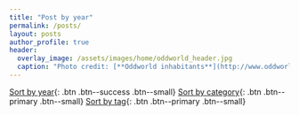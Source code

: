 ```yaml
---
title: "Post by year"
permalink: /posts/
layout: posts
author_profile: true
header:
  overlay_image: /assets/images/home/oddworld_header.jpg
  caption: "Photo credit: [**Oddworld inhabitants**](http://www.oddworld.com/)"
---
```

[Sort by year](#){: .btn .btn--success .btn--small} [Sort by category](/categories){: .btn .btn--primary .btn--small} [Sort by tag](/tags){: .btn .btn--primary .btn--small}


